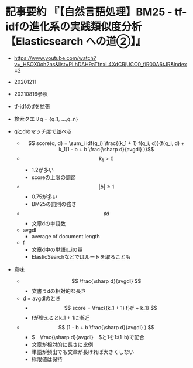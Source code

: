 <!-- tex script for md -->
<script type="text/javascript" async src="https://cdnjs.cloudflare.com/ajax/libs/mathjax/2.7.7/MathJax.js?config=TeX-MML-AM_CHTML">
</script>
<script type="text/x-mathjax-config">
 MathJax.Hub.Config({
 tex2jax: {
 inlineMath: [['$', '$'] ],
 displayMath: [ ['$$','$$'], ["\\[","\\]"] ]
 }
 });
</script>

# 記事要約 『【自然言語処理】BM25 - tf-idfの進化系の実践類似度分析【Elasticsearch への道②】』

- https://www.youtube.com/watch?v=_HSOX0oh2ns&list=PLhDAH9aTfnxL4XdCRjUCC0_flR00A6tJR&index=2
- 20201211
- 20210816参照

- tf-idfのtfを拡張
- 検索クエリq = {q_1, ...,q_n}
- qとdのマッチ度で並べる
    - $$ score(q, d) = \sum_i idf(q_i) \frac{(k_1 + 1) f(q_i, d)}{f(q_i, d) + k_1(1 - b + b \frac{\sharp d}{avgdl} )}$$
    - $$ k_1 > 0 $$
        - 1.2が多い
        - scoreの上限の調節
    - $$ |b| \geq 1 $$
        - 0.75が多い
        - BM25の罰則の強さ
    - $$ \sharp d$$
        - 文章dの単語数
    - avgdl
        - average of document length
    - f
        - 文章d中の単語q_iの量
        - ElasticSearchなどではルートを取ることも
- 意味
    - $$ \frac{\sharp d}{avgdl} $$
        - 文書うdの相対的な長さ
    - d = avgdlのとき
        - $$ score = \frac{(k_1 + 1) f}{f + k_1} $$
        - fが増えるとk_1 + 1に漸近
    - $$ (1 - b + b \frac{\sharp d}{avgdl} ) $$
        - $　\frac{\sharp d}{avgdl}　$と1を1:(1-b)で配合
        - 文章が相対的に長さに比例
        - 単語が頻出でも文章が長ければ大きくしない
        - 極限値は保持

